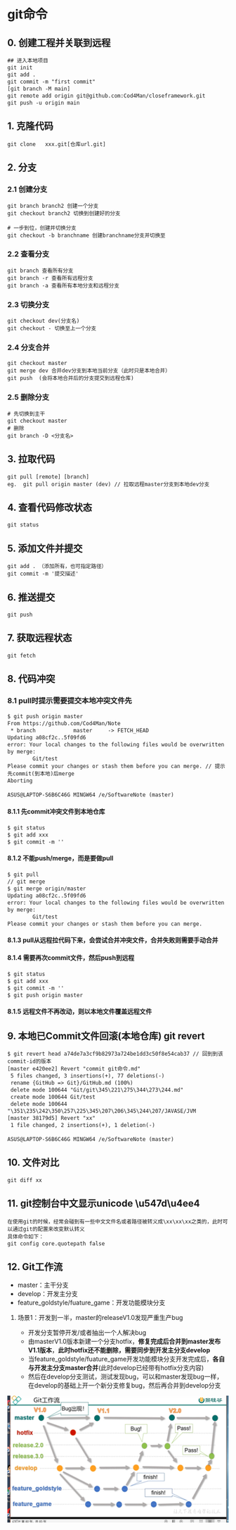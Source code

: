 # git命令

## 0. 创建工程并关联到远程

```shell
## 进入本地项目
git init
git add .
git commit -m "first commit"
[git branch -M main]
git remote add origin git@github.com:Cod4Man/closeframework.git
git push -u origin main
```



## 1.  克隆代码

`git clone   xxx.git[仓库url.git]`

## 2. 分支

### 2.1 创建分支

```shell
git branch branch2 创建一个分支
git checkout branch2 切换到创建好的分支

# 一步到位，创建并切换分支
git checkout -b branchname 创建branchname分支并切换至
```

### 2.2 查看分支

```shell
git branch 查看所有分支
git branch -r 查看所有远程分支
git branch -a 查看所有本地分支和远程分支
```

### 2.3 切换分支

```shell
git checkout dev(分支名)
git checkout - 切换至上一个分支
```

### 2.4 分支合并

```shell
git checkout master
git merge dev 合并dev分支到本地当前分支（此时只是本地合并）
git push  (会将本地合并后的分支提交到远程仓库)
```

### 2.5 删除分支

```shell
# 先切换到主干
git checkout master
# 删除
git branch -D <分支名>
```



## 3. 拉取代码

```shell
git pull [remote] [branch]
eg.  git pull origin master (dev) // 拉取远程master分支到本地dev分支
```

## 4. 查看代码修改状态

```shell
git status
```

## 5. 添加文件并提交

```shell
git add . （添加所有，也可指定路径）
git commit -m '提交描述'
```

## 6. 推送提交

```shell
git push 
```

## 7. 获取远程状态

```shell
git fetch 
```

## 8. 代码冲突

### 8.1 pull时提示需要提交本地冲突文件先 

```shell
$ git push origin master
From https://github.com/Cod4Man/Note
 * branch            master     -> FETCH_HEAD
Updating a08cf2c..5f09fd6
error: Your local changes to the following files would be overwritten by merge:
        Git/test
Please commit your changes or stash them before you can merge. // 提示先commit(到本地)后merge
Aborting

ASUS@LAPTOP-S6B6C46G MINGW64 /e/SoftwareNote (master)
```

#### 8.1.1 先commit冲突文件到本地仓库

```shell
$ git status
$ git add xxx
$ git commit -m ''
```

#### 8.1.2 不能push/merge，而是要做pull 

```shell
$ git pull
// git merge
$ git merge origin/master
Updating a08cf2c..5f09fd6
error: Your local changes to the following files would be overwritten by merge:
        Git/test
Please commit your changes or stash them before you can merge.
```

#### 8.1.3 pull从远程拉代码下来，会尝试合并冲突文件，合并失败则需要手动合并

#### 8.1.4 需要再次commit文件，然后push到远程

```shell
$ git status
$ git add xxx
$ git commit -m ''
$ git push origin master
```

#### 8.1.5 远程文件不再改动，则以本地文件覆盖远程文件



## 9. 本地已Commit文件回滚(本地仓库) git revert

```shell
$ git revert head a74de7a3cf9b82973a724be1dd3c50f8e54cab37 // 回到到该commit-id的版本
[master e420ee2] Revert "commit git命令.md"
 5 files changed, 3 insertions(+), 77 deletions(-)
 rename {GitHub => Git}/GitHub.md (100%)
 delete mode 100644 "Git/git\345\221\275\344\273\244.md"
 create mode 100644 Git/test
 delete mode 100644 "\351\235\242\350\257\225\345\207\206\345\244\207/JAVASE/JVM
[master 38179d5] Revert "xx"
 1 file changed, 2 insertions(+), 1 deletion(-)

ASUS@LAPTOP-S6B6C46G MINGW64 /e/SoftwareNote (master)
```

## 10. 文件对比

```shell
git diff xx
```



## 11. git控制台中文显示unicode  \u547d\u4ee4

```shell
在使用git的时候，经常会碰到有一些中文文件名或者路径被转义成\xx\xx\xx之类的，此时可以通过git的配置来改变默认转义
具体命令如下：
git config core.quotepath false
```



## 12. Git工作流

- master：主干分支
- develop：开发主分支
- feature_goldstyle/fuature_game：开发功能模块分支

1. 场景1：开发到一半，master的releaseV1.0发现严重生产bug

   - 开发分支暂停开发/或者抽出一个人解决bug
   - 由masterV1.0版本新建一个分支hotfix，**修复完成后合并到master发布V1.1版本**，**此时hotfix还不能删除，需要同步到开发主分支develop**
   - 当feature_goldstyle/fuature_game开发功能模块分支开发完成后，**各自与开发主分支master合并**(此时develop已经带有hotfix分支内容)
   - 然后在develop分支测试，测试发现bug，可以和master发现bug一样，在develop的基础上开一个新分支修复bug，然后再合并到develop分支

   

![1621994901333](img\Git工作流.png)